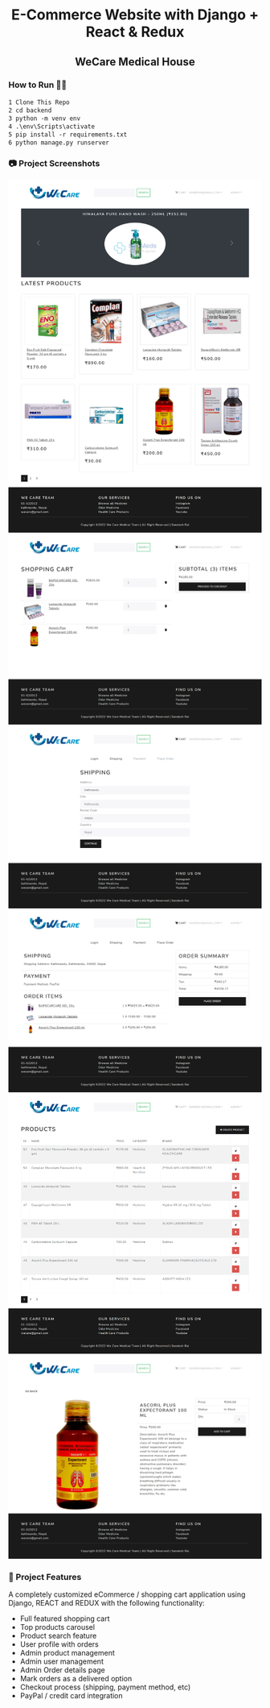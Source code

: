 <h1 align=center>E-Commerce Website with Django + React & Redux</h1>
<h2 align=center>WeCare Medical House</h2>


### How to Run 🏃‍♀️

```shell
1 Clone This Repo
2 cd backend
3 python -m venv env
4 .\env\Scripts\activate
5 pip install -r requirements.txt 
6 python manage.py runserver

```

### 📷 Project Screenshots

![ss](./ss/ss1.png)
![ss](./ss/ss2.png)
![ss](./ss/ss3.png)
![ss](./ss/ss4.png)
![ss](./ss/ss5.png)
![ss](./ss/ss6.png)

### 🚀 Project Features

A completely customized eCommerce / shopping cart application using Django, REACT and REDUX with the following functionality:

- Full featured shopping cart
- Top products carousel
- Product search feature
- User profile with orders
- Admin product management
- Admin user management
- Admin Order details page
- Mark orders as a delivered option
- Checkout process (shipping, payment method, etc)
- PayPal / credit card integration
